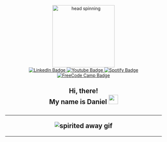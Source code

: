 <div id="header" align="center">
  <img src="https://media.giphy.com/media/U4RbQvKn5XP5oqTyNK/giphy.gif" alt="head spinning" width="200px">
</div>

<div id="badges" align="center">
  <a href="https://www.linkedin.com/in/daniel-berg-060a9019b/">
    <img src="https://img.shields.io/badge/LinkedIn-blue?style=for-the-badge&logo=linkedin&logoColor=white" alt="LinkedIn Badge"/>
  </a>
  <a href="https://www.youtube.com/channel/UCm9uZ9v7uYDnfSOrgflHeBw">
    <img src="https://img.shields.io/badge/YouTube-red?style=for-the-badge&logo=youtube&logoColor=white" alt="Youtube Badge"/>
  </a>
  <a href="https://open.spotify.com/user/brokencraft?si=3030ca7db8d14a57">
    <img src="https://img.shields.io/badge/Spotify-1ED760?style=for-the-badge&logo=spotify&logoColor=white" alt="Spotify Badge"/>
  </a><br>
  <a href="https://www.freecodecamp.org/ydanielberg">
    <img src="https://img.shields.io/badge/Freecodecamp-%23123.svg?&style=for-the-badge&logo=freecodecamp&logoColor=green" alt="FreeCode Camp Badge"/>
  </a>
  <br>
  <img src="https://komarev.com/ghpvc/?username=your-github-username&style=flat-square&color=blue" alt=""/> <br>

<h2>Hi, there!<br>My name is Daniel  <img src="https://media.giphy.com/media/hvRJCLFzcasrR4ia7z/giphy.gif" width="30px"/><h2>

---

<div class="gif-hero" align="center"> <img src="https://media.giphy.com/media/Uz4cDaGXPxeuY/giphy.gif" alt="spirited away gif">
</div>

---
